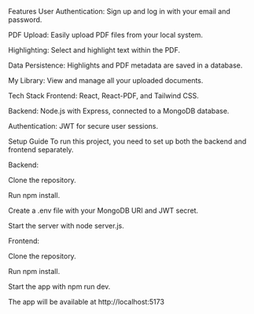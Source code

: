 Features
User Authentication: Sign up and log in with your email and password.

PDF Upload: Easily upload PDF files from your local system.

Highlighting: Select and highlight text within the PDF.

Data Persistence: Highlights and PDF metadata are saved in a database.

My Library: View and manage all your uploaded documents.

Tech Stack
Frontend: React, React-PDF, and Tailwind CSS.

Backend: Node.js with Express, connected to a MongoDB database.

Authentication: JWT for secure user sessions.

Setup Guide
To run this project, you need to set up both the backend and frontend separately.

Backend:

Clone the repository.

Run npm install.

Create a .env file with your MongoDB URI and JWT secret.

Start the server with node server.js.

Frontend:

Clone the repository.

Run npm install.

Start the app with npm run dev.

The app will be available at http://localhost:5173

